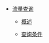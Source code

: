 <!-- docs/_sidebar.md --> 

- [流量查询](/zh-cn/query/overview)

  * [概述](zh-cn/query/overview) 

  * [查询条件](zh-cn/query/list) 


